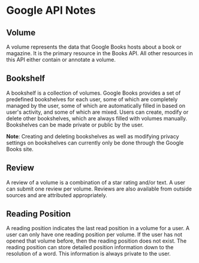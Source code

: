 # Google API Notes

## Volume

A volume represents the data that Google Books hosts about a book or magazine. It is the primary resource in the Books API. All other resources in this API either contain or annotate a volume.

## Bookshelf
A bookshelf is a collection of volumes. Google Books provides a set of predefined bookshelves for each user, some of which are completely managed by the user, some of which are automatically filled in based on user's activity, and some of which are mixed. Users can create, modify or delete other bookshelves, which are always filled with volumes manually. Bookshelves can be made private or public by the user.

**Note**: Creating and deleting bookshelves as well as modifying privacy settings on bookshelves can currently only be done through the Google Books site.

## Review
A review of a volume is a combination of a star rating and/or text. A user can submit one review per volume. Reviews are also available from outside sources and are attributed appropriately.

## Reading Position

A reading position indicates the last read position in a volume for a user. A user can only have one reading position per volume. If the user has not opened that volume before, then the reading position does not exist. The reading position can store detailed position information down to the resolution of a word. This information is always private to the user.
